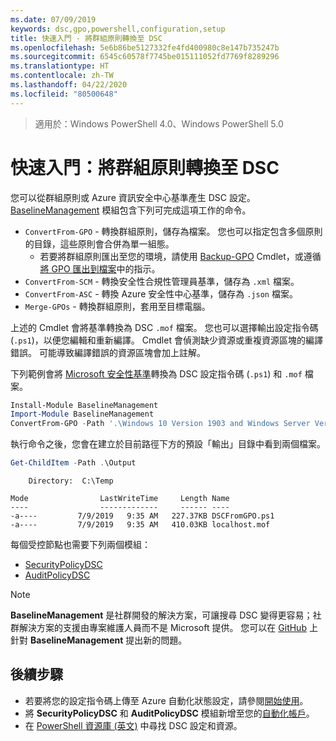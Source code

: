 ```yaml
---
ms.date: 07/09/2019
keywords: dsc,gpo,powershell,configuration,setup
title: 快速入門 - 將群組原則轉換至 DSC
ms.openlocfilehash: 5e6b86be5127332fe4fd400980c8e147b735247b
ms.sourcegitcommit: 6545c60578f7745be015111052fd7769f8289296
ms.translationtype: HT
ms.contentlocale: zh-TW
ms.lasthandoff: 04/22/2020
ms.locfileid: "80500648"
---
```

> 適用於：Windows PowerShell 4.0、Windows PowerShell 5.0

# <a name="quickstart-convert-group-policy-into-dsc"></a>快速入門：將群組原則轉換至 DSC

您可以從群組原則或 Azure 資訊安全中心基準產生 DSC 設定。 [BaselineManagement](https://www.powershellgallery.com/packages/BaselineManagement) 模組包含下列可完成這項工作的命令。

- `ConvertFrom-GPO` - 轉換群組原則，儲存為檔案。 您也可以指定包含多個原則的目錄，這些原則會合併為單一組態。
  - 若要將群組原則匯出至您的環境，請使用 [Backup-GPO](/powershell/module/grouppolicy/backup-gpo?view=win10-ps) Cmdlet，或遵循[將 GPO 匯出到檔案](/microsoft-desktop-optimization-pack/agpm/export-a-gpo-to-a-file)中的指示。
- `ConvertFrom-SCM` - 轉換安全性合規性管理員基準，儲存為 `.xml` 檔案。
- `ConvertFrom-ASC` - 轉換 Azure 安全性中心基準，儲存為 `.json` 檔案。
- `Merge-GPOs` - 轉換群組原則，套用至目標電腦。

上述的 Cmdlet 會將基準轉換為 DSC `.mof` 檔案。 您也可以選擇輸出設定指令碼 (`.ps1`)，以便您編輯和重新編譯。 Cmdlet 會偵測缺少資源或重複資源區塊的編譯錯誤。 可能導致編譯錯誤的資源區塊會加上註解。

下列範例會將 [Microsoft 安全性基準](https://www.microsoft.com/en-us/download/details.aspx?id=55319)轉換為 DSC 設定指令碼 (`.ps1`) 和 `.mof` 檔案。

```powershell
Install-Module BaselineManagement
Import-Module BaselineManagement
ConvertFrom-GPO -Path '.\Windows 10 Version 1903 and Windows Server Version 1903 Security Baseline\GPOs\' -OutputConfigurationScript
```

執行命令之後，您會在建立於目前路徑下方的預設「輸出」目錄中看到兩個檔案。

```powershell
Get-ChildItem -Path .\Output
```

```Output
    Directory:  C:\Temp

Mode                LastWriteTime     Length Name
----                -------------     ------ ----
-a----         7/9/2019   9:35 AM   227.37KB DSCFromGPO.ps1
-a----         7/9/2019   9:35 AM   410.03KB localhost.mof
```

每個受控節點也需要下列兩個模組：

- [SecurityPolicyDSC](https://www.powershellgallery.com/packages/SecurityPolicyDsc)
- [AuditPolicyDSC](https://www.powershellgallery.com/packages/AuditPolicyDsc)

> [!NOTE]
> **BaselineManagement** 是社群開發的解決方案，可讓搜尋 DSC 變得更容易；社群解決方案的支援由專案維護人員而不是 Microsoft 提供。 您可以在 [GitHub](https://github.com/microsoft/BaselineManagement) 上針對 **BaselineManagement** 提出新的問題。

## <a name="next-steps"></a>後續步驟

- 若要將您的設定指令碼上傳至 Azure 自動化狀態設定，請參閱[開始使用](/azure/automation/automation-dsc-getting-started#importing-a-configuration-into-azure-automation)。
- 將 **SecurityPolicyDSC** 和 **AuditPolicyDSC** 模組新增至您的[自動化帳戶](/azure/automation/shared-resources/modules)。
- 在 [PowerShell 資源庫 (英文)](https://www.powershellgallery.com/) 中尋找 DSC 設定和資源。
